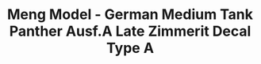 ---
layout: product
title: "Meng Model - German Medium Tank Panther Ausf.A Late Zimmerit Decal Type A"
price: "TBA" 
desc: "N/A"
img_path: "/assets/img/MMSPS050.jpg"
brand: "N/A"
available: false
special_offer: false
new: false
soon: false
cat: "010000"
subcat: "011000"
subsubcat: "0N/A"
sifra: "MMSPS050"
---